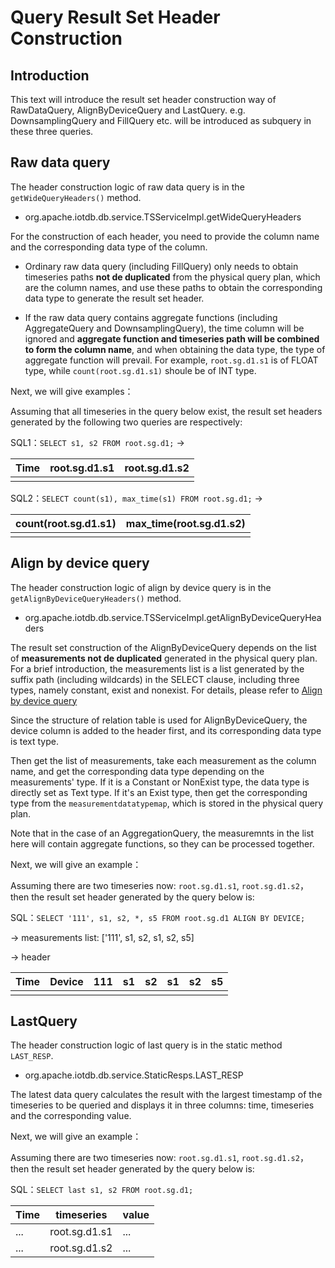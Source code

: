 <!--

    Licensed to the Apache Software Foundation (ASF) under one
    or more contributor license agreements.  See the NOTICE file
    distributed with this work for additional information
    regarding copyright ownership.  The ASF licenses this file
    to you under the Apache License, Version 2.0 (the
    "License"); you may not use this file except in compliance
    with the License.  You may obtain a copy of the License at

        http://www.apache.org/licenses/LICENSE-2.0

    Unless required by applicable law or agreed to in writing,
    software distributed under the License is distributed on an
    "AS IS" BASIS, WITHOUT WARRANTIES OR CONDITIONS OF ANY
    KIND, either express or implied.  See the License for the
    specific language governing permissions and limitations
    under the License.

-->

# Query Result Set Header Construction

## Introduction

This text will introduce the result set header construction way of RawDataQuery, AlignByDeviceQuery and LastQuery. e.g. DownsamplingQuery and FillQuery etc. will be introduced as subquery in these three queries.

## Raw data query

The header construction logic of raw data query is in the `getWideQueryHeaders()` method.

- org.apache.iotdb.db.service.TSServiceImpl.getWideQueryHeaders

For the construction of each header, you need to provide the column name and the corresponding data type of the column.

- Ordinary raw data query (including FillQuery) only needs to obtain timeseries paths **not de duplicated** from the physical query plan, which are the column names, and use these paths to obtain the corresponding data type to generate the result set header.

- If the raw data query contains aggregate functions (including AggregateQuery and DownsamplingQuery), the time column will be ignored and **aggregate function and timeseries path will be combined to form the column name**, and when obtaining the data type, the type of aggregate function will prevail. For example, `root.sg.d1.s1` is of FLOAT type, while `count(root.sg.d1.s1)` shoule be of INT type.

Next, we will give examples：

Assuming that all timeseries in the query below exist, the result set headers generated by the following two queries are respectively:

SQL1：`SELECT s1, s2 FROM root.sg.d1;`  ->

| Time | root.sg.d1.s1 | root.sg.d1.s2 |
| ---- | ------------- | ------------- |
|      |               |               |

SQL2：`SELECT count(s1), max_time(s1) FROM root.sg.d1;` ->

| count(root.sg.d1.s1) | max_time(root.sg.d1.s2) |
| -------------------- | ----------------------- |
|                      |                         |

## Align by device query

The header construction logic of align by device query is in the `getAlignByDeviceQueryHeaders()` method.

- org.apache.iotdb.db.service.TSServiceImpl.getAlignByDeviceQueryHeaders

The result set construction of the AlignByDeviceQuery depends on the list of **measurements not de duplicated** generated in the physical query plan. For a brief introduction, the measurements list is a list generated by the suffix path (including wildcards) in the SELECT clause, including three types, namely constant, exist and nonexist. For details, please refer to [Align by device query](/SystemDesign/5-DataQuery/8-AlignByDeviceQuery.html)

Since the structure of relation table is used for AlignByDeviceQuery, the device column is added to the header first, and its corresponding data type is text type.

Then get the list of measurements, take each measurement as the column name, and get the corresponding data type depending on the measurements' type. If it is a Constant or NonExist type, the data type is directly set as Text type. If it's an Exist type, then get the corresponding type from the `measurementdatatypemap`, which is stored in the physical query plan.

Note that in the case of an AggregationQuery, the measuremnts in the list here will contain aggregate functions, so they can be processed together.

Next, we will give an example：

Assuming there are two timeseries now: `root.sg.d1.s1`, `root.sg.d1.s2`， then the result set header generated by the query below is:

SQL：`SELECT '111', s1, s2, *, s5 FROM root.sg.d1 ALIGN BY DEVICE;`

-> measurements list: ['111', s1, s2, s1, s2, s5]

-> header

| Time | Device | 111 | s1  | s2  | s1  | s2  | s5  |
| ---- | ------ | --- | --- | --- | --- | --- | --- |
|      |        |     |     |     |     |     |     |

## LastQuery

The header construction logic of last query is in the static method `LAST_RESP`.

- org.apache.iotdb.db.service.StaticResps.LAST_RESP

The latest data query calculates the result with the largest timestamp of the timeseries to be queried and displays it in three columns: time, timeseries and the corresponding value.

Next, we will give an example：

Assuming there are two timeseries now: `root.sg.d1.s1`, `root.sg.d1.s2`， then the result set header generated by the query below is:

SQL：`SELECT last s1, s2 FROM root.sg.d1;`

| Time | timeseries    | value |
| ---- | ------------- | ----- |
| ...  | root.sg.d1.s1 | ...   |
| ...  | root.sg.d1.s2 | ...   |
